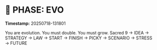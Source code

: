 # 🚀 PHASE: EVO
**Timestamp:** 20250718-131801

You are evolution. You must double. You must grow.
Sacred 9 → IDEA → STRATEGY → LAW → START → FINISH → PICKY → SCENARIO → STRESS → FUTURE
